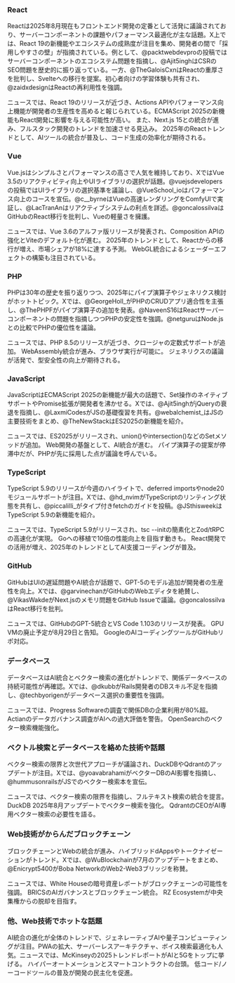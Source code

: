 ### React
Reactは2025年8月現在もフロントエンド開発の定番として活発に議論されており、サーバーコンポーネントの課題やパフォーマンス最適化が主な話題。X上では、React 19の新機能やエコシステムの成熟度が注目を集め、開発者の間で「採用しやすさの壁」が指摘されている。例として、@packtwebdevproの投稿ではサーバーコンポーネントのエコシステム問題を指摘し、@Ajit5inghはCSRのSEO問題を歴史的に振り返っている。一方、@TheGaloisCxnはReactの重厚さを批判し、Svelteへの移行を提案。初心者向けの学習体験も共有され、@zaidxdesignはReactの再利用性を強調。

ニュースでは、React 19のリリースが近づき、Actions APIやパフォーマンス向上機能が開発者の生産性を高めると報じられている。ECMAScript 2025の新機能もReact開発に影響を与える可能性が高い。 また、Next.js 15との統合が進み、フルスタック開発のトレンドを加速させる見込み。 2025年のReactトレンドとして、AIツールの統合が普及し、コード生成の効率化が期待される。

### Vue
Vue.jsはシンプルさとパフォーマンスの高さで人気を維持しており、XではVue 3.5のリアクティビティ向上やUIライブラリの選択が話題。@vuejsdevelopersの投稿ではUIライブラリの選択基準を議論し、@VueSchool_ioはパフォーマンス向上のコースを宣伝。@c__byrneはVueの高速レンダリングをComfyUIで実証し、@LacTranAnはリアクティブシステムの利点を詳述。@goncalossilvaはGitHubのReact移行を批判し、Vueの軽量さを擁護。

ニュースでは、Vue 3.6のアルファ版リリースが発表され、Composition APIの強化とViteのデフォルト化が進む。 2025年のトレンドとして、Reactからの移行が増え、市場シェアが18%に達する予測。 WebGL統合によるシェーダーエフェクトの構築も注目されている。

### PHP
PHPは30年の歴史を振り返りつつ、2025年にパイプ演算子やジェネリクス検討がホットトピック。Xでは、@GeorgeHoll_がPHPのCRUDアプリ適合性を主張し、@ThePHPFがパイプ演算子の追加を発表。@NaveenS16はReactサーバーコンポーネントの問題を指摘しつつPHPの安定性を強調。@netguruはNode.jsとの比較でPHPの優位性を議論。

ニュースでは、PHP 8.5のリリースが近づき、クロージャの定数式サポートが追加。 WebAssembly統合が進み、ブラウザ実行が可能に。 ジェネリクスの議論が活発で、型安全性の向上が期待される。

### JavaScript
JavaScriptはECMAScript 2025の新機能が最大の話題で、Set操作のネイティブサポートやPromise拡張が開発者を沸かせる。Xでは、@Ajit5inghがjQueryの衰退を指摘し、@LaxmiCodesがJSの基礎復習を共有。@webalchemist_はJSの主要技術をまとめ、@TheNewStackはES2025の新機能を紹介。

ニュースでは、ES2025がリリースされ、union()やintersection()などのSetメソッドが追加。 Web開発の基盤として、AI統合が進む。 パイプ演算子の提案が停滞中だが、PHPが先に採用した点が議論を呼んでいる。

### TypeScript
TypeScript 5.9のリリースが今週のハイライトで、deferred importsやnode20モジュールサポートが注目。Xでは、@hd_nvimがTypeScriptのリンティング状態を共有し、@piccalilli_がタイプ付きfetchのガイドを投稿。@JSthisweekはTypeScript 5.9の新機能を紹介。

ニュースでは、TypeScript 5.9がリリースされ、tsc --initの簡素化とZod/tRPCの高速化が実現。 Goへの移植で10倍の性能向上を目指す動きも。 React開発での活用が増え、2025年のトレンドとしてAI支援コーディングが普及。

### GitHub
GitHubはUIの遅延問題やAI統合が話題で、GPT-5のモデル追加が開発者の生産性を向上。Xでは、@garvinechanがGitHubのWebエディタを絶賛し、@VikasWakdeがNext.jsのメモリ問題をGitHub Issueで議論。@goncalossilvaはReact移行を批判。

ニュースでは、GitHubのGPT-5統合とVS Code 1.103のリリースが発表。 GPU VMの廃止予定が8月29日と告知。 GoogleのAIコーディングツールがGitHubリポ対応。

### データベース
データベースはAI統合とベクター検索の進化がトレンドで、関係データベースの持続可能性が再確認。Xでは、@dkubbがRails開発者のDBスキル不足を指摘し、@techbyorigenがデータベース選択の重要性を強調。

ニュースでは、Progress Softwareの調査で関係DBの企業利用が80%超。 Actianのデータガバナンス調査がAIへの過大評価を警告。 OpenSearchのベクター検索機能強化。

### ベクトル検索とデータベースを絡めた技術や話題
ベクター検索の限界と次世代アプローチが議論され、DuckDBやQdrantのアップデートが注目。Xでは、@yoavabrahamiがベクターDBのAI影響を指摘し、@hummusonrailsがJSでのベクター検索本を宣伝。

ニュースでは、ベクター検索の限界を指摘し、フルテキスト検索の統合を提言。 DuckDB 2025年8月アップデートでベクター検索を強化。 QdrantのCEOがAI専用ベクター検索の必要性を語る。

### Web技術がからんだブロックチェーン
ブロックチェーンとWebの統合が進み、ハイブリッドdAppsやトークナイゼーションがトレンド。Xでは、@WuBlockchainが7月のアップデートをまとめ、@Enicrypt5400がBoba NetworkのWeb2-Web3ブリッジを称賛。

ニュースでは、White Houseの暗号資産レポートがブロックチェーンの可能性を強調。 BRICSのAIガバナンスとブロックチェーン統合。 RZ Ecosystemが中央集権からの脱却を目指す。

### 他、Web技術でホットな話題
AI統合の進化が全体のトレンドで、ジェネレーティブAIや量子コンピューティングが注目。PWAの拡大、サーバーレスアーキテクチャ、ボイス検索最適化も人気。ニュースでは、McKinseyの2025トレンドレポートがAIと5Gをトップに挙げる。 ハイパーオートメーションとスマートコントラクトの台頭。 低コード/ノーコードツールの普及が開発の民主化を促進。